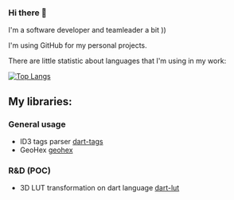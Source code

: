 ### Hi there 👋

I'm a software developer and teamleader a bit ))

I'm using GitHub for my personal projects.

There are little statistic about languages that I'm using in my work:

[![Top Langs](https://github-readme-stats.vercel.app/api/top-langs/?username=NiKoTron&layout=compact)](https://github.com/anuraghazra/github-readme-stats)

<!--
**NiKoTron/NiKoTron** is a ✨ _special_ ✨ repository because its `README.md` (this file) appears on your GitHub profile.

Here are some ideas to get you started:

- 🔭 I’m currently working on ...
- 🌱 I’m currently learning ...
- 👯 I’m looking to collaborate on ...
- 🤔 I’m looking for help with ...
- 💬 Ask me about ...
- 📫 How to reach me: ...
- 😄 Pronouns: ...
- ⚡ Fun fact: ...
-->

## My libraries:
### General usage
- ID3 tags parser [dart-tags](https://github.com/NiKoTron/dart-tags)
- GeoHex [geohex](https://github.com/NiKoTron/geohex)

### R&D (POC)
- 3D LUT transformation on dart language [dart-lut](https://github.com/NiKoTron/dart-lut)
